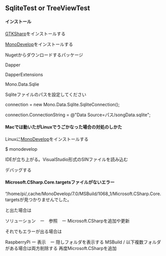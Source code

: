 ## SqliteTest or TreeViewTest

#### インストール

[GTKSharp](https://www.mono-project.com/download/stable/#download-lin)をインストールする

[MonoDevelop](https://www.monodevelop.com/download/#fndtn-download-lin-raspbian)をインストールする

Nugetからダウンロードするパッケージ

Dapper

DapperExtensions

Mono.Data.Sqlie

Sqliteファイルのパスを設定してください

connection = new Mono.Data.Sqlite.SqliteConnection();

connection.ConnectionString = @"Data Source=パス/songData.sqlite";


#### Macでは動いたがLinuxでうごかなった場合の対処のしかた

Linuxに[MonoDevelop](https://www.monodevelop.com/download/#fndtn-download-lin-raspbian)をインストールする

$ monodevelop

IDEが立ち上がる。VisualStudio形式のSINファイルを読み込む

デバッグする

#### Microsoft.CSharp.Core.targetsファイルがないエラー

“/home/pi/,cache/MonoDevelop/7.0/MSBuild/1068_1/Microsoft.CSharp.Core.targetsが見つかりませんでした。

と出た場合は

ソリューション　ー　参照　ー Microsoft.CSharpを追加や更新

それでもエラーが出る場合は

RaspberryPi ー 表示　ー 隠しフォルダを表示する
MSBuild / 以下複数フォルダがある場合は両方削除する
再度Microsoft.CSharpを追加
